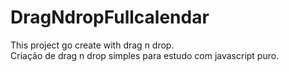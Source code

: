 # DragNdropFullcalendar
This project go create with drag n drop.
<br>
Criação de drag n drop simples para estudo com javascript puro.